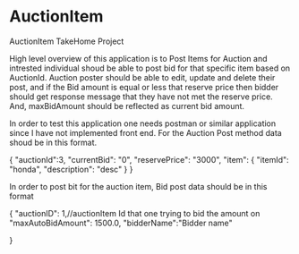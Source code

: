 # AuctionItem
AuctionItem TakeHome Project

High level overview of this application is to Post Items for Auction and intrested individual shoud be able to post bid for that specific item based on AuctionId. 
Auction poster should be able to edit, update and delete their post, and if the Bid amount is equal or less that reserve price then bidder should get 
response message that they have not met the reserve price. And, maxBidAmount should be reflected as current bid amount. 

In order to test this application one needs postman or similar application since I have not implemented front end.
For the Auction Post method data shoud be in this format. 

{
	"auctionId":3,
	"currentBid": "0",
	"reservePrice": "3000",
	"item": {
		"itemId": "honda",
		"description": "desc"
	}
}

In order to post bit for the auction item, Bid post data should be in this format

{
"auctionID": 1,//auctionItem Id that one trying to bid the amount on
"maxAutoBidAmount": 1500.0,
"bidderName":"Bidder name"

}
